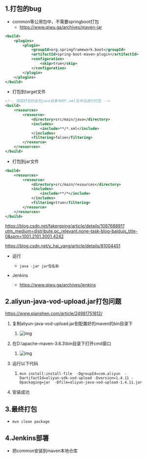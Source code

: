## 1.打包的bug

* common等公用包中，不需要springboot打包
  * https://www.qiwu.ga/archives/maven-jar

```xml
<build>
    <plugins>
        <plugin>
            <groupId>org.springframework.boot</groupId>
            <artifactId>spring-boot-maven-plugin</artifactId>
            <configuration>
                <skip>true</skip>
            </configuration>
        </plugin>
    </plugins>
</build>
```

* 打包到target文件

```xml
<!-- 项目打包时会将java目录中的*.xml文件也进行打包 -->
<build>
    <resources>
        <resource>
            <directory>src/main/java</directory>
            <includes>
                <include>**/*.xml</include>
            </includes>
            <filtering>false</filtering>
        </resource>
    </resources>
</build>
```

* 打包到jar文件

```xml
<build>
    <resources>
        <resource>
            <directory>src/main/resources</directory>
            <includes>
                <include>**/*</include>
            </includes>
            <filtering>true</filtering>
        </resource>
    </resources>
</build>
```

https://blog.csdn.net/fakergoing/article/details/108768891?utm_medium=distribute.pc_relevant.none-task-blog-baidujs_title-0&spm=1001.2101.3001.4242

https://blog.csdn.net/y_hai_yang/article/details/81004451

* 运行
  * `java -jar jar包名称`

* Jenkins
  * https://www.qiwu.ga/archives/jenkins

## 2.aliyun-java-vod-upload.jar打包问题

https://www.pianshen.com/article/24981751812/

1. 复制aliyun-java-vod-upload.jar到配置好的maven的bin目录下

   1. ![img](https://www.pianshen.com/images/720/042a1ac2dc5112deb327fe2a5a7e4b58.png)

2. 在D:\apache-maven-3.6.3\bin目录下打开cmd窗口

   1. ![img](https://www.pianshen.com/images/75/36549f9fb8a0bc92676cd332b4605ff3.png)

3. 运行以下代码

   1. ```
      mvn install:install-file  -DgroupId=com.aliyun  -DartifactId=aliyun-sdk-vod-upload -Dversion=1.4.11 -Dpackaging=jar  -Dfile=aliyun-java-vod-upload-1.4.11.jar
      ```

4. 安装成功

## 3.最终打包

* ```
  mvn clean package
  ```

## 4.Jenkins部署

* 把common安装到maven本地仓库